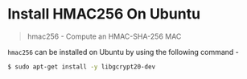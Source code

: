 # Install HMAC256 On Ubuntu

> hmac256 - Compute an HMAC-SHA-256 MAC

`hmac256` can be installed on Ubuntu by using the following command -

```bash
$ sudo apt-get install -y libgcrypt20-dev
```

